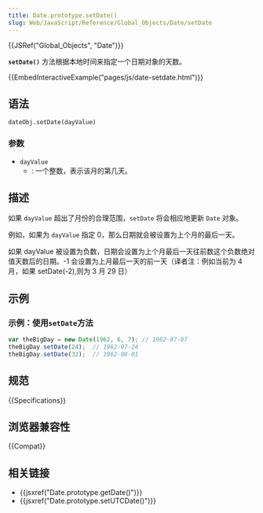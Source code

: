 ```yaml
---
title: Date.prototype.setDate()
slug: Web/JavaScript/Reference/Global_Objects/Date/setDate
---
```


{{JSRef("Global_Objects", "Date")}}

**`setDate()`** 方法根据本地时间来指定一个日期对象的天数。

{{EmbedInteractiveExample("pages/js/date-setdate.html")}}

## 语法

```plain
dateObj.setDate(dayValue)
```

### 参数

- `dayValue`
  - : 一个整数，表示该月的第几天。

## 描述

如果 `dayValue` 超出了月份的合理范围，`setDate` 将会相应地更新 `Date` 对象。

例如，如果为 `dayValue` 指定 0，那么日期就会被设置为上个月的最后一天。

如果 dayValue 被设置为负数，日期会设置为上个月最后一天往前数这个负数绝对值天数后的日期。-1 会设置为上月最后一天的前一天（译者注：例如当前为 4 月，如果 setDate(-2),则为 3 月 29 日）

## 示例

### 示例：使用`setDate`方法

```js
var theBigDay = new Date(1962, 6, 7); // 1962-07-07
theBigDay.setDate(24);  // 1962-07-24
theBigDay.setDate(32);  // 1962-08-01
```

## 规范

{{Specifications}}

## 浏览器兼容性

{{Compat}}

## 相关链接

- {{jsxref("Date.prototype.getDate()")}}
- {{jsxref("Date.prototype.setUTCDate()")}}
